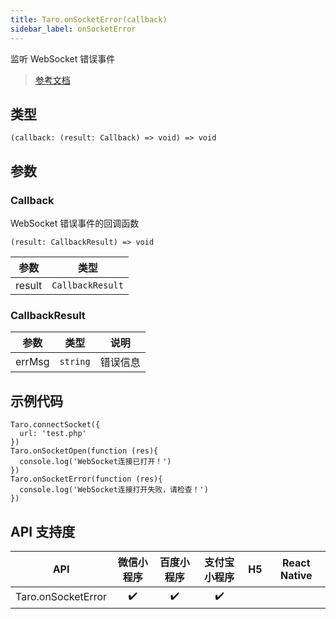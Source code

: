 ```yaml
---
title: Taro.onSocketError(callback)
sidebar_label: onSocketError
---
```


监听 WebSocket 错误事件

> [参考文档](https://developers.weixin.qq.com/miniprogram/dev/api/network/websocket/wx.onSocketError.html)

## 类型

```tsx
(callback: (result: Callback) => void) => void
```

## 参数

### Callback

WebSocket 错误事件的回调函数

```tsx
(result: CallbackResult) => void
```

| 参数 | 类型 |
| --- | --- |
| result | `CallbackResult` |

### CallbackResult

| 参数 | 类型 | 说明 |
| --- | --- | --- |
| errMsg | `string` | 错误信息 |

## 示例代码

```tsx
Taro.connectSocket({
  url: 'test.php'
})
Taro.onSocketOpen(function (res){
  console.log('WebSocket连接已打开！')
})
Taro.onSocketError(function (res){
  console.log('WebSocket连接打开失败，请检查！')
})
```

## API 支持度

| API | 微信小程序 | 百度小程序 | 支付宝小程序 | H5 | React Native |
| :---: | :---: | :---: | :---: | :---: | :---: |
| Taro.onSocketError | ✔️ | ✔️ | ✔️ |  |  |
